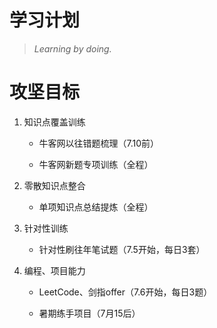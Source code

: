 # 学习计划

> *Learning by doing.*

# 攻坚目标

1. 知识点覆盖训练

    - 牛客网以往错题梳理（7.10前）

    - 牛客网新题专项训练（全程）

2. 零散知识点整合

    - 单项知识点总结提炼（全程）

3. 针对性训练

    - 针对性刷往年笔试题（7.5开始，每日3套）

4. 编程、项目能力

    - LeetCode、剑指offer（7.6开始，每日3题）

    - 暑期练手项目（7月15后）

